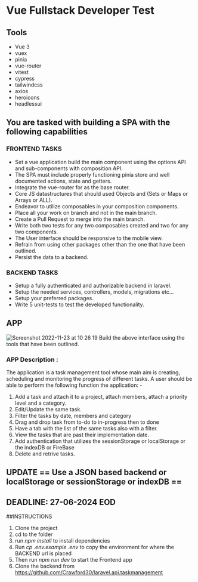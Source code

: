 # Vue Fullstack Developer Test

## Tools
- Vue 3
- vuex
- pinia
- vue-router
- vitest
- cypress
- tailwindcss
- axios
- heroicons
- headlessui

## You are tasked with building a SPA with the following capabilities 

### FRONTEND TASKS
- Set a vue application build the main component using the options API and sub-components with composition API.
- The SPA must include properly functioning pinia store and well documented actions, state and getters.
- Integrate the vue-router for as the base router.
- Core JS datastructures that should used Objects and (Sets or Maps or Arrays or ALL).
- Endeavor to utilize composables in your composition components.
- Place all your work on branch and not in the main branch.
- Create a Pull Request to merge into the main branch.
- Write both two tests for any two composables created and two for any two components.
- The User interface should be responsive to the mobile view.
- Refrain from using other packages other than the one that have been outlined.
- Persist the data to a backend.

### BACKEND TASKS
- Setup a fully authenticated and authorizable backend in laravel.
- Setup the needed services, controllers, models, migrations etc...
- Setup your preferred packages.
- Write 5 unit-tests to test the developed functionality.

## APP
![Screenshot 2022-11-23 at 10 26 19](https://user-images.githubusercontent.com/4547171/203491833-5929f833-120a-4782-bc6a-cbe82074d5ff.png)
Build the above interface using the tools that have been outlined.

### APP Description :
The application is a task management tool whose main aim is creating, scheduling and monitoring the progress of different tasks. A user should be able to perform the following function the application: -
1. Add a task and attach it to a project, attach members, attach a priority level and a category.
2. Edit/Update the same task.
3. Filter the tasks by date, members and category
4. Drag and drop task from to-do to in-progress then to done
5. Have a tab with the list of the same tasks also with a filter.
6. View the tasks that are past their implementation date.
7. Add authentication that utilizes the sessionStorage or localStorage or the indexDB or FireBase
8. Delete and retrive tasks.

## UPDATE == Use a JSON based backend or localStorage or sessionStorage or indexDB ==



## DEADLINE: 27-06-2024 EOD




##INSTRUCTIONS
1. Clone the project
2. cd to the folder
3. run _npm install_ to install dependencies
4. Run _cp .env.example .env_ to copy the environment for where the BACKEND url is placed
5. Then run _npm run dev_ to start the Frontend app
6. Clone the backend from  https://github.com/Crawford30/laravel.api.taskmanagement
